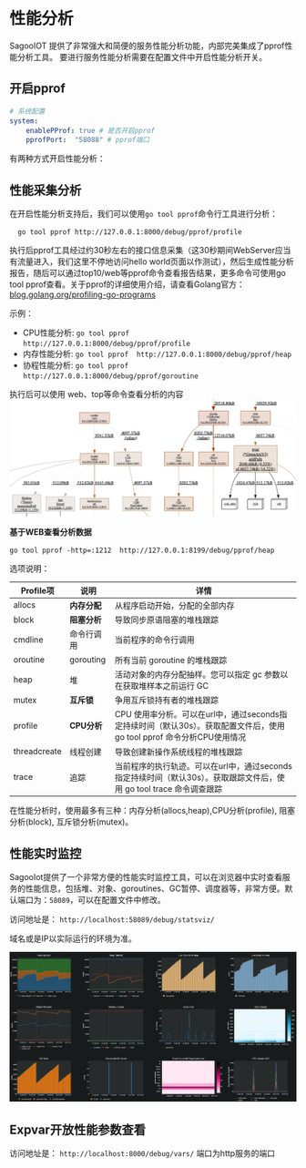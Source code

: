 # 性能分析

SagooIOT 提供了非常强大和简便的服务性能分析功能，内部完美集成了pprof性能分析工具。
要进行服务性能分析需要在配置文件中开启性能分析开关。

## 开启pprof

```yaml
# 系统配置
system:
    enablePProf: true # 是否开启pprof
    pprofPort:  "58088" # pprof端口

```

有两种方式开启性能分析：

## 性能采集分析

在开启性能分析支持后，我们可以使用`go tool pprof`命令行工具进行分析：

```shell
  go tool pprof http://127.0.0.1:8000/debug/pprof/profile

```
执行后pprof工具经过约30秒左右的接口信息采集（这30秒期间WebServer应当有流量进入，我们这里不停地访问hello world页面以作测试），然后生成性能分析报告，随后可以通过top10/web等pprof命令查看报告结果，更多命令可使用go tool pprof查看。关于pprof的详细使用介绍，请查看Golang官方：[blog.golang.org/profiling-go-programs](https://blog.golang.org/profiling-go-programs)

示例：

* CPU性能分析: `go tool pprof http://127.0.0.1:8000/debug/pprof/profile`
* 内存性能分析: `go tool pprof  http://127.0.0.1:8000/debug/pprof/heap`
* 协程性能分析: `go tool pprof  http://127.0.0.1:8000/debug/pprof/goroutine`

执行后可以使用 web、top等命令查看分析的内容
![pprof01.png](../imgs/performance/pprof01.png)

**基于WEB查看分析数据**
```shell
go tool pprof -http=:1212  http://127.0.0.1:8199/debug/pprof/heap
```

选项说明：

| Profile项    | 说明         | 详情                                                         |
| ------------ | ------------ | ------------------------------------------------------------ |
| allocs       | **内存分配** | 从程序启动开始，分配的全部内存                               |
| block        | **阻塞分析** | 导致同步原语阻塞的堆栈跟踪                                   |
| cmdline      | 命令行调用   | 当前程序的命令行调用                                         |
| oroutine     | gorouting    | 所有当前 goroutine 的堆栈跟踪                                |
| heap         | 堆           | 活动对象的内存分配抽样。您可以指定 gc 参数以在获取堆样本之前运行 GC |
| mutex        | **互斥锁**   | 争用互斥锁持有者的堆栈跟踪                                   |
| profile      | **CPU分析**  | CPU 使用率分析。可以在url中，通过seconds指定持续时间（默认30s）。获取配置文件后，使用 go tool pprof 命令分析CPU使用情况 |
| threadcreate | 线程创建     | 导致创建新操作系统线程的堆栈跟踪                             |
| trace        | 追踪         | 当前程序的执行轨迹。可以在url中，通过seconds指定持续时间（默认30s）。获取跟踪文件后，使用 go tool trace 命令调查跟踪 |

在性能分析时，使用最多有三种：内存分析(allocs,heap),CPU分析(profile), 阻塞分析(block), 互斥锁分析(mutex)。



## 性能实时监控

SagooIot提供了一个非常方便的性能实时监控工具，可以在浏览器中实时查看服务的性能信息，包括堆、对象、goroutines、GC暂停、调度器等，非常方便。默认端口为：`58089`，可以在配置文件中修改。

访问地址是： `http://localhost:58089/debug/statsviz/`

域名或是IP以实际运行的环境为准。

![statsviz.png](../imgs/performance/statsviz.png)

## Expvar开放性能参数查看

访问地址是： `http://localhost:8000/debug/vars/` 端口为http服务的端口
